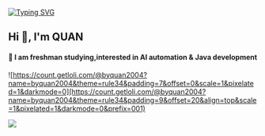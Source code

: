 [![Typing SVG](https://readme-typing-svg.herokuapp.com?font=Fira+Code&pause=1000&width=435&lines=console.log(%22Hello+World%22))](https://git.io/typing-svg)

## Hi 👋, I'm QUAN 
#### 🌱 I am freshman studying,interested in AI automation & Java development

![https://count.getloli.com/@byquan2004?name=byquan2004&theme=rule34&padding=7&offset=0&scale=1&pixelated=1&darkmode=0](https://count.getloli.com/@byquan2004?name=byquan2004&theme=rule34&padding=9&offset=20&align=top&scale=1&pixelated=1&darkmode=0&prefix=001)

<picture>
  <source
    srcset="https://github-readme-stats.vercel.app/api?username=byquan2004&show_icons=true&theme=dark"
    media="(prefers-color-scheme: dark)"
  />
  <source
    srcset="https://github-readme-stats.vercel.app/api?username=byquan2004&show_icons=true"
    media="(prefers-color-scheme: light), (prefers-color-scheme: no-preference)"
  />
  <img src="https://github-readme-stats.vercel.app/api?username=byquan2004&show_icons=true" />
</picture>




<!--
**byquan2004/byquan2004** is a ✨ _special_ ✨ repository because its `README.md` (this file) appears on your GitHub profile.

Here are some ideas to get you started:

- 🔭 I’m currently working on ...
- 🌱 I’m currently learning ...
- 👯 I’m looking to collaborate on ...
- 🤔 I’m looking for help with ...
- 💬 Ask me about ...
- 📫 How to reach me: ...
- 😄 Pronouns: ...
- ⚡ Fun fact: ...
-->
